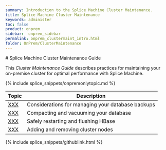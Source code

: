 ```yaml
---
summary: Introduction to the Splice Machine Cluster Maintenance.
title: Splice Machine Cluster Maintenance
keywords: administer
toc: false
product: onprem
sidebar:  onprem_sidebar
permalink: onprem_clustermaint_intro.html
folder: OnPrem/ClusterMaintenance
---
```

<section>
<div class="TopicContent" data-swiftype-index="true" markdown="1">
# Splice Machine Cluster Maintenance Guide

This *Cluster Maintenance Guide* describes practices for maintaining your on-premise cluster for optimal performance with Splice Machine.

{% include splice_snippets/onpremonlytopic.md %}

<table summary="Table of descriptions of and links to the sections in this section.">
    <col />
    <col />
    <thead>
        <tr>
            <th>Topic</th>
            <th>Description</th>
        </tr>
    </thead>
    <tbody>
        <tr>
            <td><a href="XXX.html">XXX</a>
            </td>
            <td>Considerations for managing your database backups</td>
        </tr>
        <tr>
            <td><a href="XXX.html">XXX</a>
            </td>
            <td>Compacting and vacuuming your database</td>
        </tr>
        <tr>
            <td><a href="XXX.html">XXX</a>
            </td>
            <td>Safely restarting and flushing HBase</td>
        </tr>
        <tr>
            <td><a href="XXX.html">XXX</a>
            </td>
            <td>Adding and removing cluster nodes</td>
        </tr>
    </tbody>
</table>

{% include splice_snippets/githublink.html %}

</div>
</section>
